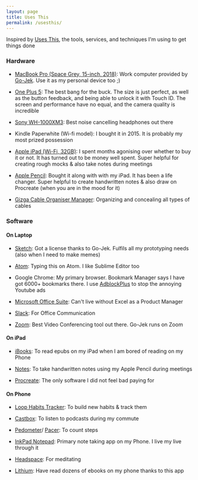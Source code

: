 ```yaml
---
layout: page
title: Uses This
permalink: /usesthis/
---
```


Inspired by [Uses This](https://usesthis.com/), the tools, services, and techniques I'm using to get things done

### Hardware

+ [MacBook Pro (Space Grey, 15-inch, 2018)](https://www.apple.com/in/mac/compare/): Work computer provided by [Go-Jek](https://www.go-jek.com/). Use it as my personal device too ;)

+ [One Plus 5](https://www.oneplus.in/5): The best bang for the buck. The size is just perfect, as well as the button feedback, and being able to unlock it with Touch ID. The screen and performance have no equal, and the camera quality is incredible

+ [Sony WH-1000XM3](https://www.amazon.in/Sony-WH-1000XM3-Wireless-Cancellation-Headphones/dp/B07HZ8JWCL): Best noise cancelling headphones out there

+ Kindle Paperwhite (Wi-fi model): I bought it in 2015. It is probably my most prized possession

+ [Apple iPad (Wi-Fi, 32GB)](https://www.amazon.in/Apple-iPad-Tablet-Wi-Fi-Space/dp/B07C4YKR3J): I spent months agonising over whether to buy it or not. It has turned out to be money well spent. Super helpful for creating rough mocks & also take notes during meetings

+ [Apple Pencil](https://www.apple.com/in/apple-pencil/): Bought it along with with my iPad. It has been a life changer. Super helpful to create handwritten notes & also draw on Procreate (when you are in the mood for it)

+ [Gizga Cable Organiser Manager](https://www.amazon.in/gp/product/B01MSEMS0K/ref=ppx_yo_dt_b_asin_title_o00_s00?ie=UTF8&psc=1): Organizing and concealing all types of cables

### Software

#### On Laptop

+ [Sketch](https://www.sketchapp.com/): Got a license thanks to Go-Jek. Fulfils all my prototyping needs (also when I need to make memes)

+ [Atom](https://atom.io/): Typing this on Atom. I like Sublime Editor too

+ Google Chrome: My primary browser. Bookmark Manager says I have got 6000+ bookmarks there. I use [AdblockPlus](https://chrome.google.com/webstore/detail/adblock-plus-free-ad-bloc/cfhdojbkjhnklbpkdaibdccddilifddb) to stop the annoying Youtube ads

+ [Microsoft Office Suite](https://www.office.com/): Can't live without Excel as a Product Manager

+ [Slack](https://slack.com/): For Office Communication

+ [Zoom](https://zoom.us/): Best Video Conferencing tool out there. Go-Jek runs on Zoom

#### On iPad

+ [iBooks](https://itunes.apple.com/in/app/ibooks/id364709193?mt=8): To read epubs on my iPad when I am bored of reading on my Phone

+ [Notes](https://itunes.apple.com/us/app/notes/id1110145109): To take handwritten notes using my Apple Pencil during meetings

+ [Procreate](https://procreate.art/): The only software I did not feel bad paying for


#### On Phone

+ [Loop Habits Tracker](https://play.google.com/store/apps/details?id=org.isoron.uhabits&hl=en_IN): To build new habits & track them

+ [Castbox](https://play.google.com/store/apps/details?id=fm.castbox.audiobook.radio.podcast): To listen to podcasts during my commute

+ [Pedometer](https://play.google.com/store/apps/details?id=pedometer.steptracker.calorieburner.stepcounter)/ [Pacer](https://play.google.com/store/apps/details?id=cc.pacer.androidapp): To count steps

+ [InkPad Notepad](https://play.google.com/store/apps/details?id=com.workpail.inkpad.notepad.notes): Primary note taking app on my Phone. I live my live through it

+ [Headspace](https://play.google.com/store/apps/details?id=com.getsomeheadspace.android): For meditating

+ [Lithium](https://play.google.com/store/apps/details?id=com.faultexception.reader): Have read dozens of ebooks on my phone thanks to this app

